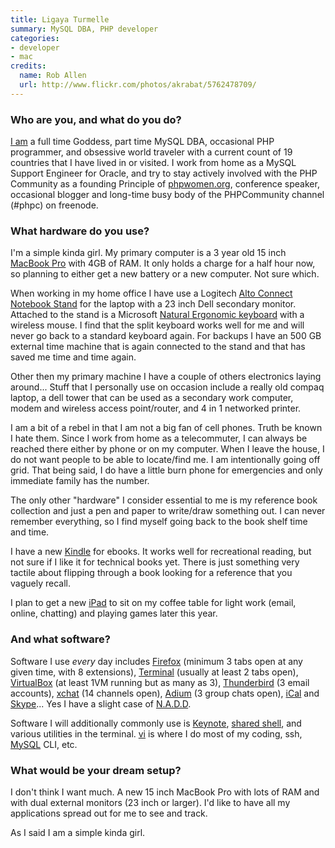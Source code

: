 ```yaml
---
title: Ligaya Turmelle
summary: MySQL DBA, PHP developer
categories:
- developer
- mac
credits:
  name: Rob Allen
  url: http://www.flickr.com/photos/akrabat/5762478709/
---
```


### Who are you, and what do you do?

[I am](http://www.khankennels.com/blog/ "Ligaya's website.") a full time Goddess, part time MySQL DBA, occasional PHP programmer, and obsessive world traveler with a current count of 19 countries that I have lived in or visited. I work from home as a MySQL Support Engineer for Oracle, and try to stay actively involved with the PHP Community as a founding Principle of [phpwomen.org](http://phpwomen.org "A website for women in the PHP world."), conference speaker, occasional blogger and long-time busy body of the PHPCommunity channel (#phpc) on freenode.

### What hardware do you use?

I'm a simple kinda girl. My primary computer is a 3 year old 15 inch [MacBook Pro][macbook-pro] with 4GB of RAM. It only holds a charge for a half hour now, so planning to either get a new battery or a new computer. Not sure which.

When working in my home office I have use a Logitech [Alto Connect Notebook Stand][alto-connect] for the laptop with a 23 inch Dell secondary monitor. Attached to the stand is a Microsoft [Natural Ergonomic keyboard][natural-ergonomic-keyboard-4000] with a wireless mouse. I find that the split keyboard works well for me and will never go back to a standard keyboard again. For backups I have an 500 GB external time machine that is again connected to the stand and that has saved me time and time again.

Other then my primary machine I have a couple of others electronics laying around... Stuff that I personally use on occasion include a really old compaq laptop, a dell tower that can be used as a secondary work computer, modem and wireless access point/router, and 4 in 1 networked printer.

I am a bit of a rebel in that I am not a big fan of cell phones. Truth be known I hate them. Since I work from home as a telecommuter, I can always be reached there either by phone or on my computer. When I leave the house, I do not want people to be able to locate/find me. I am intentionally going off grid. That being said, I do have a little burn phone for emergencies and only immediate family has the number.

The only other "hardware" I consider essential to me is my reference book collection and just a pen and paper to write/draw something out. I can never remember everything, so I find myself going back to the book shelf time and time.

I have a new [Kindle][] for ebooks. It works well for recreational reading, but not sure if I like it for technical books yet. There is just something very tactile about flipping through a book looking for a reference that you vaguely recall.

I plan to get a new [iPad][ipad-2] to sit on my coffee table for light work (email, online, chatting) and playing games later this year.

### And what software?

Software I use *every* day includes [Firefox][] (minimum 3 tabs open at any given time, with 8 extensions), [Terminal][] (usually at least 2 tabs open), [VirtualBox][] (at least 1VM running but as many as 3), [Thunderbird][] (3 email accounts), [xchat][] (14 channels open), [Adium][] (3 group chats open), [iCal][] and [Skype][]... Yes I have a slight case of [N.A.D.D](http://www.randsinrepose.com/archives/2003/07/10/nadd.html "Rands' article on Nerd Attention Deficiency Disorder.").

Software I will additionally commonly use is [Keynote][], [shared shell][shared-shell], and various utilities in the terminal. [vi][] is where I do most of my coding, ssh, [MySQL][] CLI, etc.

### What would be your dream setup?

I don't think I want much. A new 15 inch MacBook Pro with lots of RAM and with dual external monitors (23 inch or larger). I'd like to have all my applications spread out for me to see and track.

As I said I am a simple kinda girl.

[adium]: https://en.wikipedia.org/wiki/Adium "A multi-protocol chat application for the Mac."
[alto-connect]: https://www.amazon.com/Logitech-Connect-Notebook-4-Port-Notebooks/dp/B00171377E "A laptop stands with a USB hub."
[firefox]: https://www.mozilla.org/en-US/firefox/new/ "A cross-platform open-source web browser."
[ical]: https://en.wikipedia.org/wiki/Calendar_(Apple) "The calendar software included with macOS."
[ipad-2]: https://www.apple.com/ipad/ "A tablet device."
[keynote]: https://www.apple.com/keynote/ "Presentation software for the Mac."
[kindle]: https://www.amazon.com/Kindle-Ereader-ebook-reader/dp/B007HCCNJU "A digital book reader."
[macbook-pro]: https://www.apple.com/macbook-pro/ "A laptop."
[mysql]: https://www.mysql.com/ "A relational database server."
[natural-ergonomic-keyboard-4000]: http://www.microsoft.com/hardware/en-us/p/natural-ergonomic-keyboard-4000 "An ergonomic USB-based keyboard."
[shared-shell]: http://www.oracle.com/us/support/systems/premier/shared-shell-sun-systems-163755.html "A Java-based tool to remotely control and view Sun systems."
[skype]: https://www.skype.com/en/ "Voice and video chat software."
[terminal]: https://en.wikipedia.org/wiki/Terminal_(OS_X) "A console application included with Mac OS X."
[thunderbird]: https://www.mozilla.org/en-US/thunderbird/ "An open-source cross-platform mail client."
[vi]: https://en.wikipedia.org/wiki/Vi "A command-line text editor."
[virtualbox]: https://www.virtualbox.org/ "Open-source virtualisation software."
[xchat]: http://xchat.org/ "A cross-platform IRC client."

